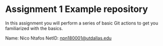 # Assignment 1 Example repository

In this assignment you will perform a series of basic Git actions to get you familiarized with the basics.

Name: Nico Ntafos 
NetID: npn180001@utdallas.edu
